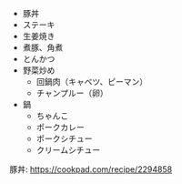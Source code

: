 - 豚丼
- ステーキ
- 生姜焼き
- 煮豚、角煮
- とんかつ
- 野菜炒め
  - 回鍋肉（キャベツ、ピーマン）
  - チャンプルー（卵）
- 鍋
  - ちゃんこ
  - ポークカレー
  - ポークシチュー
  - クリームシチュー

豚丼: https://cookpad.com/recipe/2294858
